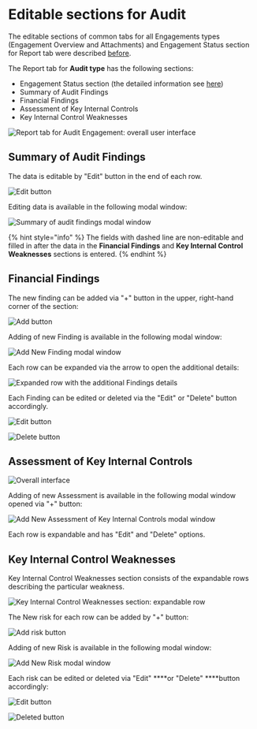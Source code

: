 # Editable sections for Audit

The editable sections of common tabs for all Engagements types  \(Engagement Overview and Attachments\) and Engagement Status section for Report tab were described [before](../editable-tabs-for-all-engagements-types.md).

The Report tab for **Audit type** has the following sections:

* Engagement Status section \(the detailed information see [here](../editable-tabs-for-all-engagements-types.md)\)
* Summary of Audit Findings
* Financial Findings
* Assessment of Key Internal Controls
* Key Internal Control Weaknesses

![Report tab for Audit Engagement: overall user interface](../../../../.gitbook/assets/56.png)

## Summary of Audit Findings

The data is editable by "Edit" button in the end of each row.

![Edit button](../../../../.gitbook/assets/55.png)

Editing data is available in the following modal window: 

![Summary of audit findings modal window](../../../../.gitbook/assets/50.png)

{% hint style="info" %}
The fields with dashed line are non-editable and filled in after the data in the **Financial Findings** and **Key Internal Control Weaknesses** sections is entered.
{% endhint %}

## Financial Findings

The new finding can be added via "+" button in the upper, right-hand corner of the section: 

![Add button](../../../../.gitbook/assets/51%20%281%29.png)

  
Adding of new Finding is available in the following modal window: 

![Add New Finding modal window](../../../../.gitbook/assets/52.png)

Each row can be expanded via the arrow to open the additional details:

![Expanded row with the additional Findings details](../../../../.gitbook/assets/53.png)

Each Finding can be edited or deleted via the "Edit" or "Delete" button accordingly. 

![Edit button](../../../../.gitbook/assets/54.png)

![Delete button](../../../../.gitbook/assets/55%20%281%29.png)

## Assessment of Key Internal Controls

![Overall interface ](../../../../.gitbook/assets/56%20%281%29.png)

  
Adding of new Assessment is available in the following modal window opened via "+" button: 

![Add New Assessment of Key Internal Controls modal window ](../../../../.gitbook/assets/57.png)

Each row is expandable and has "Edit" and "Delete" options.

## Key Internal Control Weaknesses

Key Internal Control Weaknesses section consists of the expandable rows describing the particular weakness. 

![Key Internal Control Weaknesses section: expandable row](../../../../.gitbook/assets/58.png)

  
The New risk for each row can be added by "+" button:

![Add risk button](../../../../.gitbook/assets/59.png)

  
Adding of new Risk is available in the following modal window: 

![Add New Risk modal window](../../../../.gitbook/assets/66.png)

  
Each risk can be edited or deleted via "Edit" ****or "Delete" ****button accordingly:

![Edit button](../../../../.gitbook/assets/60.png)

![Deleted button](../../../../.gitbook/assets/61.png)

##  

  


  


##  

  


